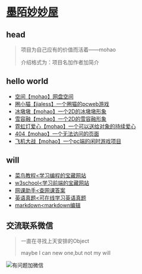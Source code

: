 # [墨陌妙妙屋](https://h539251932.github.io)

## head

> 项目为自己应有的价值而活着——mohao
> 
> 介绍格式为：项目名加作者加简介

## hello world

- [空间【mohao】网盘空间](http://h539251932.ys168.com)
- [圈小猫【jialess】一个圈猫的pcweb游戏](https://xiaojiarun.github.io/mao.html)
- [冰墩墩【mohao】一个2D的冰墩墩形象](https://h539251932.github.io/mohao/bdd.html)
- [雪容融【mohao】一个2D的雪容融形象](https://h539251932.github.io/mohao/xrr.html)
- [霓虹灯爱心【mohao】一个可以送给对象的持续爱心](https://h539251932.github.io/mohao/lovea.html)
- [404【mohao】一个无法访问的页面](https://h539251932.github.io/mohao/404.html)
- [飞机大战【mohao】一个pc端的闲时游戏项目](https://h539251932.github.io/aweb)

## will

- [菜鸟教程<学习编程的宝藏网站](https://www.runoob.com/)
- [w3school<学习前端的宝藏网站](https://www.w3school.com.cn/index.html)
- [网课助手<查网课答案](https://blog.ccsingle.com/)
- [英语真题<可在线学习英语真题](https://zhenti.burningvocabulary.com/)
- [markdown<markdown编辑](https://imzbf.github.io/md-editor-v3/index)

## 交流联系微信

> 一直在寻找上天安排的Object
> 
> maybe I can new one,but not my will

![有问题加微信](https://mohao99.coding.net/p/HH/d/HTML/git/raw/master/%E5%9B%BE%E7%89%87/%E5%BE%AE%E4%BF%A12.jpg?download=true)
